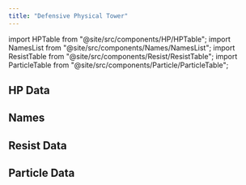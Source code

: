 ```yaml
---
title: "Defensive Physical Tower"
---
```


import HPTable from "@site/src/components/HP/HPTable";
import NamesList from "@site/src/components/Names/NamesList";
import ResistTable from "@site/src/components/Resist/ResistTable";
import ParticleTable from "@site/src/components/Particle/ParticleTable";

## HP Data

<HPTable item_key="defensivephysicaltower" data_src="enemy" />

## Names

<NamesList item_key="defensivephysicaltower" data_src="enemy" />

## Resist Data

<ResistTable item_key="defensivephysicaltower" data_src="enemy" />

## Particle Data

<ParticleTable item_key="defensivephysicaltower" data_src="enemy" />